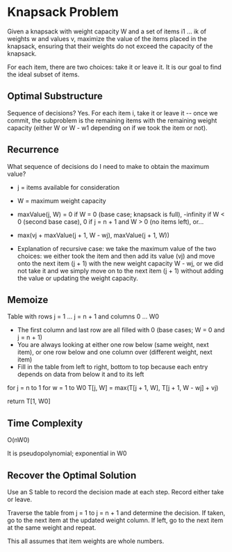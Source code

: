 # Knapsack Problem

Given a knapsack with weight capacity W and a set of items i1 ... ik of weights w and values v, maximize the value of the items placed in the knapsack, ensuring that their weights do not exceed the capacity of the knapsack.

For each item, there are two choices: take it or leave it. It is our goal to find the ideal subset of items. 

## Optimal Substructure

Sequence of decisions? Yes. For each item i, take it or leave it -- once we commit, the subproblem is the remaining items with the remaining weight capacity (either W or W - w1 depending on if we took the item or not).

## Recurrence

What sequence of decisions do I need to make to obtain the maximum value?

- j = items available for consideration
- W = maximum weight capacity

- maxValue(j, W) = 0 if W = 0 (base case; knapsack is full), -infinity if W < 0 (second base case), 0 if j = n + 1 and W > 0 (no items left), or...
- max(vj + maxValue(j + 1, W - wj), maxValue(j + 1, W))

- Explanation of recursive case: we take the maximum value of the two choices: we either took the item and then add its value (vj) and move onto the next item (j + 1) with the new weight capacity W - wj, or we did not take it and we simply move on to the next item (j + 1) without adding the value or updating the weight capacity.

## Memoize

Table with rows j = 1 ... j = n + 1 and columns 0 ... W0

- The first column and last row are all filled with 0 (base cases; W = 0 and j = n + 1)
- You are always looking at either one row below (same weight, next item), or one row below and one column over (different weight, next item)
- Fill in the table from left to right, bottom to top because each entry depends on data from below it and to its left

for j = n to 1
    for w = 1 to W0
        T[j, W] = max(T[j + 1, W], T[j + 1, W - wj] + vj)

return T[1, W0]

## Time Complexity

O(nW0)

It is pseudopolynomial; exponential in W0

## Recover the Optimal Solution

Use an S table to record the decision made at each step. Record either take or leave.

Traverse the table from j = 1 to j = n + 1 and determine the decision. If taken, go to the next item at the updated weight column. If left, go to the next item at the same weight and repeat.

This all assumes that item weights are whole numbers.